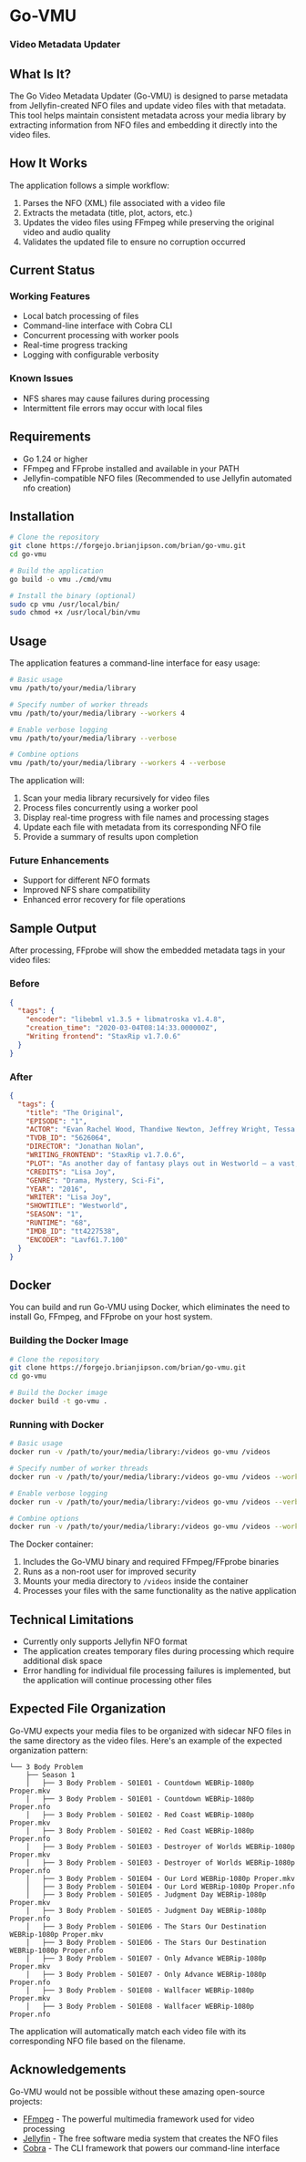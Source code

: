 # Go-VMU
### Video Metadata Updater

## What Is It?

The Go Video Metadata Updater (Go-VMU) is designed to parse metadata from Jellyfin-created NFO files and update video files with that metadata. This tool helps maintain consistent metadata across your media library by extracting information from NFO files and embedding it directly into the video files.

## How It Works

The application follows a simple workflow:

1. Parses the NFO (XML) file associated with a video file
2. Extracts the metadata (title, plot, actors, etc.)
3. Updates the video files using FFmpeg while preserving the original video and audio quality
4. Validates the updated file to ensure no corruption occurred

## Current Status

### Working Features
- Local batch processing of files
- Command-line interface with Cobra CLI
- Concurrent processing with worker pools
- Real-time progress tracking
- Logging with configurable verbosity

### Known Issues
- NFS shares may cause failures during processing
- Intermittent file errors may occur with local files

## Requirements

- Go 1.24 or higher
- FFmpeg and FFprobe installed and available in your PATH
- Jellyfin-compatible NFO files (Recommended to use Jellyfin automated nfo creation)

## Installation

```bash
# Clone the repository
git clone https://forgejo.brianjipson.com/brian/go-vmu.git
cd go-vmu

# Build the application
go build -o vmu ./cmd/vmu

# Install the binary (optional)
sudo cp vmu /usr/local/bin/
sudo chmod +x /usr/local/bin/vmu
```

## Usage

The application features a command-line interface for easy usage:

```bash
# Basic usage
vmu /path/to/your/media/library

# Specify number of worker threads
vmu /path/to/your/media/library --workers 4

# Enable verbose logging
vmu /path/to/your/media/library --verbose

# Combine options
vmu /path/to/your/media/library --workers 4 --verbose
```

The application will:
1. Scan your media library recursively for video files
2. Process files concurrently using a worker pool
3. Display real-time progress with file names and processing stages
4. Update each file with metadata from its corresponding NFO file
5. Provide a summary of results upon completion

### Future Enhancements

- Support for different NFO formats
- Improved NFS share compatibility
- Enhanced error recovery for file operations

## Sample Output

After processing, FFprobe will show the embedded metadata tags in your video files:

### Before
```json
{
  "tags": {
    "encoder": "libebml v1.3.5 + libmatroska v1.4.8",
    "creation_time": "2020-03-04T08:14:33.000000Z",
    "Writing frontend": "StaxRip v1.7.0.6"
  }
}
```

### After
```json
{
  "tags": {
    "title": "The Original",
    "EPISODE": "1",
    "ACTOR": "Evan Rachel Wood, Thandiwe Newton, Jeffrey Wright, Tessa Thompson, James Marsden, Angela Sarafyan, Anthony Hopkins, Ingrid Bolsø Berdal, Ed Harris, Shannon Woodward, Sidse Babett Knudsen, Jimmi Simpson, Ben Barnes, Simon Quarterman, Luke Hemsworth, Louis Herthum, Eddie Rouse, Kyle Bornheimer, Bridgid Coulter, Regi Davis, Mataeo Mingo, Trevante Rhodes, Micky Shiloah, Keller Wortham, Olivia May, Alex Marshall-Brown, Jeffrey Muller, Brook Kerr, Bradley Snedeker, Patrick Quinlan, David Coatsworth, Roberto Patino",
    "TVDB_ID": "5626064",
    "DIRECTOR": "Jonathan Nolan",
    "WRITING_FRONTEND": "StaxRip v1.7.0.6",
    "PLOT": "As another day of fantasy plays out in Westworld — a vast, remote park where guests pay top dollar to share wild-west adventures with android \"hosts\" — top programmer Bernard Lowe alerts park founder Dr. Robert Ford about incidents of aberrant behavior cropping up in some recently re-coded hosts. Meanwhile, in the Westworld town of Sweetwater, a rancher's daughter named Dolores encounters a gunslinger named Teddy in the street — but their predictable narrative is upended by the appearance of a ruthless Man in Black and, later, by a supporting host's unscripted encounter with an artifact of the outside world.",
    "CREDITS": "Lisa Joy",
    "GENRE": "Drama, Mystery, Sci-Fi",
    "YEAR": "2016",
    "WRITER": "Lisa Joy",
    "SHOWTITLE": "Westworld",
    "SEASON": "1",
    "RUNTIME": "68",
    "IMDB_ID": "tt4227538",
    "ENCODER": "Lavf61.7.100"
  }
}
```

## Docker

You can build and run Go-VMU using Docker, which eliminates the need to install Go, FFmpeg, and FFprobe on your host system.

### Building the Docker Image

```bash
# Clone the repository
git clone https://forgejo.brianjipson.com/brian/go-vmu.git
cd go-vmu

# Build the Docker image
docker build -t go-vmu .
```

### Running with Docker

```bash
# Basic usage
docker run -v /path/to/your/media/library:/videos go-vmu /videos

# Specify number of worker threads
docker run -v /path/to/your/media/library:/videos go-vmu /videos --workers 4

# Enable verbose logging
docker run -v /path/to/your/media/library:/videos go-vmu /videos --verbose

# Combine options
docker run -v /path/to/your/media/library:/videos go-vmu /videos --workers 4 --verbose
```

The Docker container:
1. Includes the Go-VMU binary and required FFmpeg/FFprobe binaries
2. Runs as a non-root user for improved security
3. Mounts your media directory to `/videos` inside the container
4. Processes your files with the same functionality as the native application

## Technical Limitations

- Currently only supports Jellyfin NFO format
- The application creates temporary files during processing which require additional disk space
- Error handling for individual file processing failures is implemented, but the application will continue processing other files

## Expected File Organization

Go-VMU expects your media files to be organized with sidecar NFO files in the same directory as the video files. Here's an example of the expected organization pattern:

```
└── 3 Body Problem
    ├── Season 1
    │   ├── 3 Body Problem - S01E01 - Countdown WEBRip-1080p Proper.mkv
    │   ├── 3 Body Problem - S01E01 - Countdown WEBRip-1080p Proper.nfo
    │   ├── 3 Body Problem - S01E02 - Red Coast WEBRip-1080p Proper.mkv
    │   ├── 3 Body Problem - S01E02 - Red Coast WEBRip-1080p Proper.nfo
    │   ├── 3 Body Problem - S01E03 - Destroyer of Worlds WEBRip-1080p Proper.mkv
    │   ├── 3 Body Problem - S01E03 - Destroyer of Worlds WEBRip-1080p Proper.nfo
    │   ├── 3 Body Problem - S01E04 - Our Lord WEBRip-1080p Proper.mkv
    │   ├── 3 Body Problem - S01E04 - Our Lord WEBRip-1080p Proper.nfo
    │   ├── 3 Body Problem - S01E05 - Judgment Day WEBRip-1080p Proper.mkv
    │   ├── 3 Body Problem - S01E05 - Judgment Day WEBRip-1080p Proper.nfo
    │   ├── 3 Body Problem - S01E06 - The Stars Our Destination WEBRip-1080p Proper.mkv
    │   ├── 3 Body Problem - S01E06 - The Stars Our Destination WEBRip-1080p Proper.nfo
    │   ├── 3 Body Problem - S01E07 - Only Advance WEBRip-1080p Proper.mkv
    │   ├── 3 Body Problem - S01E07 - Only Advance WEBRip-1080p Proper.nfo
    │   ├── 3 Body Problem - S01E08 - Wallfacer WEBRip-1080p Proper.mkv
    │   ├── 3 Body Problem - S01E08 - Wallfacer WEBRip-1080p Proper.nfo
```

The application will automatically match each video file with its corresponding NFO file based on the filename.

## Acknowledgements

Go-VMU would not be possible without these amazing open-source projects:

- [FFmpeg](https://ffmpeg.org/) - The powerful multimedia framework used for video processing
- [Jellyfin](https://jellyfin.org/) - The free software media system that creates the NFO files
- [Cobra](https://github.com/spf13/cobra) - The CLI framework that powers our command-line interface
